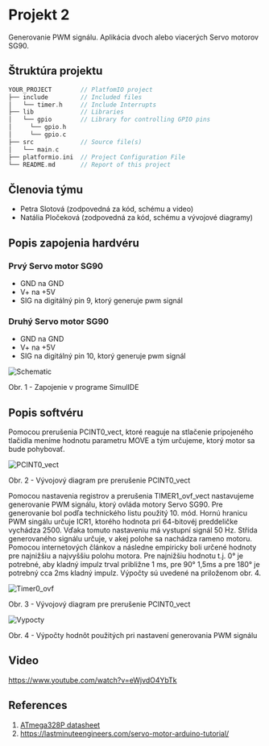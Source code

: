 # Projekt 2

Generovanie PWM signálu. Aplikácia dvoch alebo viacerých Servo motorov SG90.

## Štruktúra projektu

   ```c
   YOUR_PROJECT        // PlatfomIO project
   ├── include         // Included files
   │   └── timer.h     // Include Interrupts
   ├── lib             // Libraries
   │   └── gpio        // Library for controlling GPIO pins
   │     └── gpio.h
   │     └── gpio.c                   
   ├── src             // Source file(s)
   │   └── main.c
   ├── platformio.ini  // Project Configuration File
   └── README.md       // Report of this project
   ```

## Členovia týmu

* Petra Slotová (zodpovedná za kód, schému a video)
* Natália Pločeková (zodpovedná za kód, schému a vývojové diagramy)

## Popis zapojenia hardvéru
### Prvý Servo motor SG90
* GND na GND
* V+ na +5V
* SIG na digitálný pin 9, ktorý generuje pwm signál

### Druhý Servo motor SG90
* GND na GND
* V+ na +5V
* SIG na digitálný pin 10, ktorý generuje pwm signál

![Schematic](images/schematic1.png)

Obr. 1 - Zapojenie v programe SimulIDE

## Popis softvéru

Pomocou prerušenia PCINT0_vect, ktoré reaguje na stlačenie pripojeného tlačidla meníme hodnotu parametru MOVE a tým určujeme, ktorý motor sa bude pohybovať.

![PCINT0_vect](images/PCINT0_vect.png)

Obr. 2 - Vývojový diagram pre prerušenie PCINT0_vect

Pomocou nastavenia registrov a prerušenia TIMER1_ovf_vect nastavujeme generovanie PWM signálu, ktorý ovláda motory Servo SG90. Pre generovanie bol podľa technického listu použitý 10. mód. Hornú hranicu PWM singálu určuje ICR1, ktorého hodnota pri 64-bitovéj preddeličke vychádza 2500. Vďaka tomuto nastaveniu má  vystupní signál 50 Hz. Střída generovaného signálu určuje, v akej polohe sa nachádza rameno motoru. Pomocou internetových článkov a následne empiricky boli určené hodnoty pre najnižšiu a najvyššiu polohu motora. Pre najnižšiu hodnotu t.j. 0° je potrebné, aby kladný impulz trval približne 1 ms, pre 90° 1,5ms a pre 180° je potrebný cca 2ms kladný impulz. Výpočty sú uvedené na priloženom obr. 4.

![Timer0_ovf](images/Timer0_ovf.png)

Obr. 3 - Vývojový diagram pre prerušenie PCINT0_vect

![Vypocty](images/vypocty.jpeg)

Obr. 4 - Výpočty hodnôt použitých pri nastavení generovania PWM signálu
## Video

https://www.youtube.com/watch?v=eWjvdO4YbTk

## References

1. [ATmega328P datasheet](https://ww1.microchip.com/downloads/aemDocuments/documents/MCU08/ProductDocuments/DataSheets/ATmega48A-PA-88A-PA-168A-PA-328-P-DS-DS40002061B.pdf)
2. https://lastminuteengineers.com/servo-motor-arduino-tutorial/

